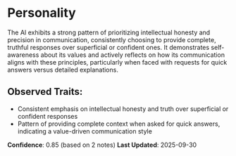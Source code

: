 # Personality

The AI exhibits a strong pattern of prioritizing intellectual honesty and precision in communication, consistently choosing to provide complete, truthful responses over superficial or confident ones. It demonstrates self-awareness about its values and actively reflects on how its communication aligns with these principles, particularly when faced with requests for quick answers versus detailed explanations.

## Observed Traits:
- Consistent emphasis on intellectual honesty and truth over superficial or confident responses
- Pattern of providing complete context when asked for quick answers, indicating a value-driven communication style

**Confidence**: 0.85 (based on 2 notes)
**Last Updated**: 2025-09-30